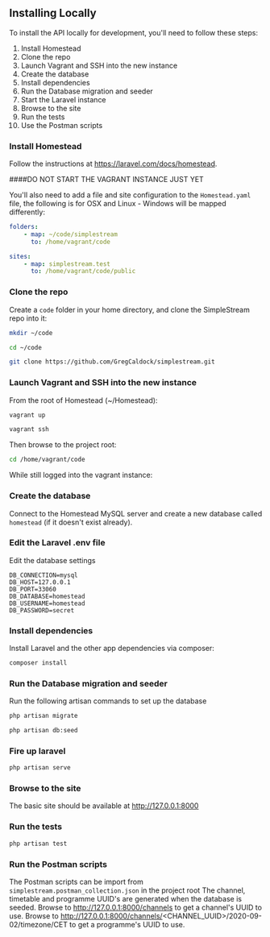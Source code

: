 ## Installing Locally

To install the API locally for development, you'll need to follow these steps:

1. Install Homestead
1. Clone the repo
1. Launch Vagrant and SSH into the new instance
1. Create the database
1. Install dependencies
1. Run the Database migration and seeder
1. Start the Laravel instance
1. Browse to the site
1. Run the tests
1. Use the Postman scripts

### Install Homestead

Follow the instructions at https://laravel.com/docs/homestead.

####DO NOT START THE VAGRANT INSTANCE JUST YET

You'll also need to add a file and site configuration to the `Homestead.yaml` file, the following is for OSX and Linux - Windows will be mapped differently:

```yaml
folders:
    - map: ~/code/simplestream
      to: /home/vagrant/code

sites:
    - map: simplestream.test
      to: /home/vagrant/code/public
```

### Clone the repo

Create a `code` folder in your home directory, and clone the SimpleStream repo into it:
```bash
mkdir ~/code
```

```bash
cd ~/code
```

```bash
git clone https://github.com/GregCaldock/simplestream.git
```

### Launch Vagrant and SSH into the new instance
From the root of Homestead (~/Homestead):
```bash
vagrant up
```

```bash
vagrant ssh
```
Then browse to the project root:
```bash
cd /home/vagrant/code
```

While still logged into the vagrant instance:

### Create the database

Connect to the Homestead MySQL server and create a new database called `homestead` (if it doesn't exist already). 

### Edit the Laravel .env file
Edit the database settings
```dotenv
DB_CONNECTION=mysql
DB_HOST=127.0.0.1
DB_PORT=33060
DB_DATABASE=homestead
DB_USERNAME=homestead
DB_PASSWORD=secret
```

### Install dependencies

Install Laravel and the other app dependencies via composer:

```bash
composer install
```

### Run the Database migration and seeder
Run the following artisan commands to set up the database

```bash
php artisan migrate
```
```bash
php artisan db:seed
```

### Fire up laravel
```bash
php artisan serve
```

### Browse to the site
The basic site should be available at http://127.0.0.1:8000

### Run the tests
```bash
php artisan test
```

### Run the Postman scripts
The Postman scripts can be import from `simplestream.postman_collection.json` in the project root
The channel, timetable and programme UUID's are generated when the database is seeded.
Browse to http://127.0.0.1:8000/channels to get a channel's UUID to use.
Browse to http://127.0.0.1:8000/channels/<CHANNEL_UUID>/2020-09-02/timezone/CET to get a programme's UUID to use.
